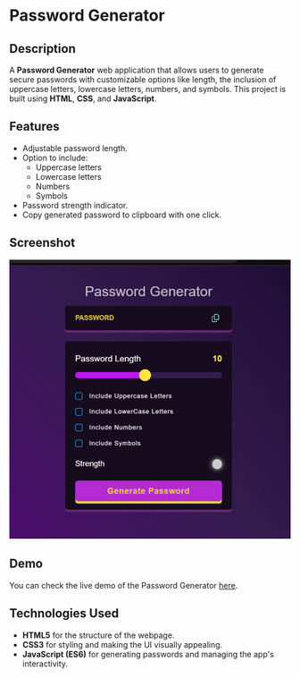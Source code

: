  
# Password Generator

## Description
A **Password Generator** web application that allows users to generate secure passwords with customizable options like length, the inclusion of uppercase letters, lowercase letters, numbers, and symbols. This project is built using **HTML**, **CSS**, and **JavaScript**.

## Features
- Adjustable password length.
- Option to include:
  - Uppercase letters
  - Lowercase letters
  - Numbers
  - Symbols
- Password strength indicator.
- Copy generated password to clipboard with one click.

## Screenshot
![Password Generator Screenshot](images/Screenshot1.png)

## Demo
You can check the live demo of the Password Generator [here](URL-to-your-GitHub-Pages-live-demo).

## Technologies Used
- **HTML5** for the structure of the webpage.
- **CSS3** for styling and making the UI visually appealing.
- **JavaScript (ES6)** for generating passwords and managing the app's interactivity.

